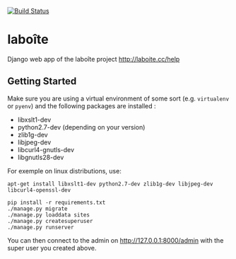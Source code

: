 [![Build Status](https://api.travis-ci.org/laboiteproject/laboite-backend.svg?branch=master)](https://travis-ci.org/laboiteproject/laboite-backend)

# laboîte
Django web app of the laboîte project http://laboite.cc/help

## Getting Started

Make sure you are using a virtual environment of some sort (e.g. `virtualenv` or
`pyenv`) and the following packages are installed :

* libxslt1-dev
* python2.7-dev (depending on your version)
* zlib1g-dev
* libjpeg-dev
* libcurl4-gnutls-dev
* libgnutls28-dev

For exemple on linux distributions, use:
```
apt-get install libxslt1-dev python2.7-dev zlib1g-dev libjpeg-dev libcurl4-openssl-dev
```

```
pip install -r requirements.txt
./manage.py migrate
./manage.py loaddata sites
./manage.py createsuperuser
./manage.py runserver
```

You can then connect to the admin on http://127.0.0.1:8000/admin with the super
user you created above.
